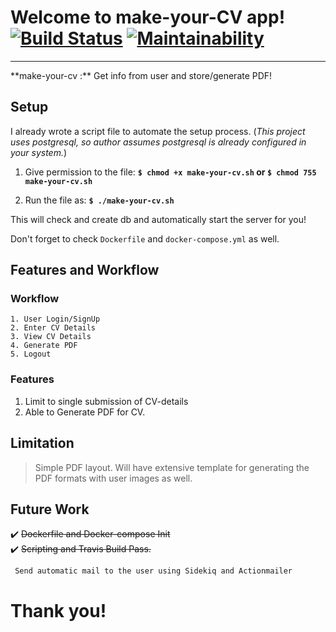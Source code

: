 # Welcome to make-your-CV app! [![Build Status](https://travis-ci.org/cdrrazan/make-your-cv.svg?branch=master)](https://travis-ci.org/cdrrazan/make-your-cv) [![Maintainability](https://api.codeclimate.com/v1/badges/6bc7021d601e1d5f0f73/maintainability)](https://codeclimate.com/github/cdrrazan/make-your-cv/maintainability)
<hr/>
**make-your-cv :** Get info from user and store/generate PDF!

## Setup
I already wrote a script file to automate the setup process.
(_This project uses postgresql, so author assumes postgresql is already configured in your system._)

1. Give permission to the file:
  **``$ chmod +x make-your-cv.sh`` or ``$ chmod 755 make-your-cv.sh``**

2. Run the file as:
**```$ ./make-your-cv.sh```**

This will check and create db and automatically start the server for you!

Don't forget to check ```Dockerfile``` and ```docker-compose.yml``` as well.
<br>

## Features and Workflow

  ### Workflow
  ~~~
  1. User Login/SignUp
  2. Enter CV Details
  3. View CV Details
  4. Generate PDF
  5. Logout
  ~~~


  ### Features
  1. Limit to single submission of CV-details
  2. Able to Generate PDF  for CV.

## Limitation

> Simple PDF layout. Will have extensive template for generating the PDF formats with user images as well.

## Future Work
:heavy_check_mark: ~~Dockerfile and Docker-compose Init~~ <br>
:heavy_check_mark: ~~Scripting and Travis Build Pass.~~

``` Send automatic mail to the user using Sidekiq and Actionmailer```

# Thank you!
